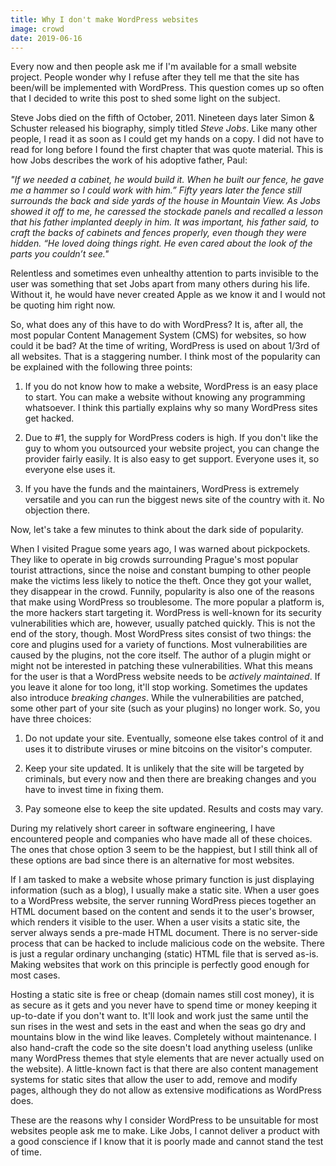 ```yaml
---
title: Why I don't make WordPress websites
image: crowd
date: 2019-06-16
---
```

Every now and then people ask me if I'm available for a small website project. People wonder why I refuse
after they tell me that the site has been/will be implemented with WordPress. This question comes up so often that I
decided to write this post to shed some light on the subject.

Steve Jobs died on the fifth of October, 2011. Nineteen days later Simon & Schuster released his biography, simply
titled _Steve Jobs_. Like many other people, I read it as soon as I could get my hands on a copy. I did not have to read
for long before I found the first chapter that was quote material. This is how Jobs describes the work of his
adoptive father, Paul:

_"If we needed a cabinet, he would build it. When he built our fence, he gave me a hammer so I could work with him.”
Fifty years later the fence still surrounds the back and side yards of the house in Mountain View. As Jobs showed it
off to me, he caressed the stockade panels and recalled a lesson that his father implanted deeply in him. It was
important, his father said, to craft the backs of cabinets and fences properly, even though they were hidden.
“He loved doing things right. He even cared about the look of the parts you couldn’t see."_

Relentless and sometimes even unhealthy attention to parts invisible to the user was something that set Jobs apart from
many others during his life. Without it, he would have never created Apple as we know it and I would not be
quoting him right now.

So, what does any of this have to do with WordPress? It is, after all, the most popular Content Management System (CMS)
for websites, so how could it be bad? At the time of writing, WordPress is used on about 1/3rd of all websites. That
is a staggering number. I think most of the popularity can be explained with the following three points:

1. If you do not know how to make a website, WordPress is an easy place to start. You can make a website without knowing
any programming whatsoever. I think this partially explains why so many WordPress sites get hacked.

2. Due to #1, the supply for WordPress coders is high. If you don't like the guy to whom you outsourced your website
project, you can change the provider fairly easily. It is also easy to get support. Everyone uses it, so everyone else
uses it.

3. If you have the funds and the maintainers, WordPress is extremely versatile and you can run the biggest news site of
the country with it. No objection there.

Now, let's take a few minutes to think about the dark side of popularity.

When I visited Prague some years ago, I was warned about pickpockets. They like to operate in big crowds surrounding
Prague's most popular tourist attractions, since the noise and constant bumping to other people make the victims
less likely to notice the theft. Once they got your wallet, they disappear in the crowd. Funnily, popularity is also
one of the reasons that make using WordPress so troublesome. The more popular a platform is, the more hackers start
targeting it. WordPress is well-known for its security vulnerabilities which are, however, usually patched quickly. This
is not the end of the story, though. Most WordPress sites consist of two things: the core and plugins used for a variety
of functions. Most vulnerabilities are caused by the plugins, not the core itself. The author of a plugin might or might
not be interested in patching these vulnerabilities. What this means for the user is that a WordPress website needs to
be _actively maintained_. If you leave it alone for too long, it'll stop working. Sometimes the updates also introduce
_breaking changes_. While the vulnerabilities are patched, some other part of your site (such as your plugins) no
longer work. So, you have three choices:

1. Do not update your site. Eventually, someone else takes control of it and uses it to distribute viruses or mine
bitcoins on the visitor's computer.

2. Keep your site updated. It is unlikely that the site will be targeted by criminals, but every now and then there are
breaking changes and you have to invest time in fixing them.

3. Pay someone else to keep the site updated. Results and costs may vary.

During my relatively short career in software engineering, I have encountered people and companies who have made all of
these choices. The ones that chose option 3 seem to be the happiest, but I still think all of these options are bad
since there is an alternative for most websites.

If I am tasked to make a website whose primary function is just displaying information (such as a blog), I usually make
a static site. When a user goes to a WordPress website, the server running WordPress pieces together an HTML document
based on the content and sends it to the user's browser, which renders it visible to the user. When a user visits a
static site, the server always sends a pre-made HTML document. There is no server-side process that can be hacked to
include malicious code on the website. There is just a regular ordinary unchanging (static) HTML file that is served
as-is. Making websites that work on this principle is perfectly good enough for most cases. 

Hosting a static site is free or cheap (domain names still cost money), it is as secure as it gets and you never
have to spend time or money keeping it up-to-date if you don't want to. It'll look and work just the same until
the sun rises in the west and sets in the east and when the seas go dry and mountains blow in the wind like leaves. 
Completely without maintenance. I also hand-craft the code so the site
doesn't load anything useless (unlike many WordPress themes that style elements that
are never actually used on the website). A little-known fact is that there are also content management
systems for static sites that allow the user to add, remove and modify pages, although they do not allow as extensive
modifications as WordPress does.

These are the reasons why I consider WordPress to be unsuitable for most websites people ask me to make. Like Jobs,
I cannot deliver a product with a good conscience if I know that it is poorly made and cannot stand the test of time.
